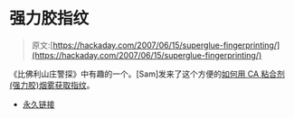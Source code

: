 # 强力胶指纹

> 原文:[https://hackaday.com/2007/06/15/superglue-fingerprinting/](https://hackaday.com/2007/06/15/superglue-fingerprinting/)

《比佛利山庄警探》中有趣的一个。[Sam]发来了这个方便的[如何用 CA 粘合剂(强力胶)烟雾获取指纹](http://www.instructables.com/id/E5N5OPMF2FRVFMX/)。

*   [永久链接](http://www.instructables.com/id/E5N5OPMF2FRVFMX/)